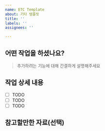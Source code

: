 ```yaml
---
name: ETC Template
about: 기타 템플릿
title: ''
labels: ''
assignees: ''

---
```


## 어떤 작업을 하셨나요?

> 추가하려는 기능에 대해 간결하게 설명해주세요

## 작업 상세 내용

- [ ] TODO
- [ ] TODO
- [ ] TODO

## 참고할만한 자료(선택)
